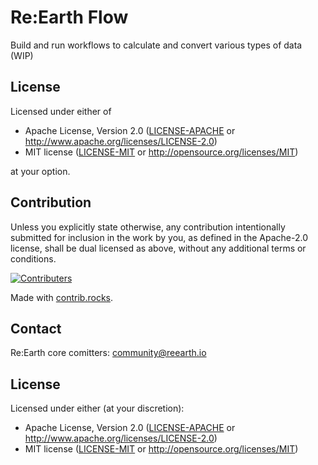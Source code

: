 # Re:Earth Flow
Build and run workflows to calculate and convert various types of data (WIP)

## License

Licensed under either of

- Apache License, Version 2.0
   ([LICENSE-APACHE](LICENSE-APACHE) or http://www.apache.org/licenses/LICENSE-2.0)
- MIT license
   ([LICENSE-MIT](LICENSE-MIT) or http://opensource.org/licenses/MIT)

at your option.

## Contribution

Unless you explicitly state otherwise, any contribution intentionally submitted
for inclusion in the work by you, as defined in the Apache-2.0 license, shall be
dual licensed as above, without any additional terms or conditions.

[![Contributers](https://contrib.rocks/image?repo=reearth/reearth-flow)](https://github.com/reearth/reearth-flow/graphs/contributors)

Made with [contrib.rocks](https://contrib.rocks).

## Contact

Re:Earth core comitters: [community@reearth.io](mailto:community@reearth.io)

## License

Licensed under either (at your discretion):

- Apache License, Version 2.0
   ([LICENSE-APACHE](LICENSE-APACHE) or http://www.apache.org/licenses/LICENSE-2.0)
- MIT license
   ([LICENSE-MIT](LICENSE-MIT) or http://opensource.org/licenses/MIT)
